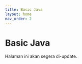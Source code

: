 ```yaml
---
title: Basic Java
layout: home
nav_order: 2
---
```


# Basic Java

Halaman ini akan segera di-update.